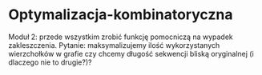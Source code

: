 # Optymalizacja-kombinatoryczna

Moduł 2:
przede wszystkim zrobić funkcję pomocniczą na wypadek zakleszczenia.
Pytanie: maksymalizujemy ilość wykorzystanych wierzchołków w grafie czy chcemy długość sekwencji bliską oryginalnej (i dlaczego nie to drugie?)?
